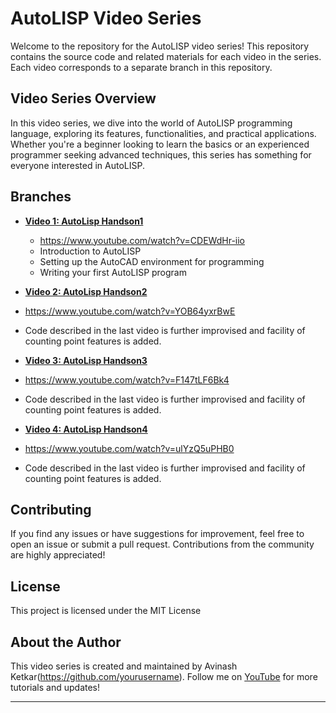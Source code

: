 # AutoLISP Video Series

Welcome to the repository for the AutoLISP video series! This repository contains the source code and related materials for each video in the series. Each video corresponds to a separate branch in this repository.

## Video Series Overview

In this video series, we dive into the world of AutoLISP programming language, exploring its features, functionalities, and practical applications. Whether you're a beginner looking to learn the basics or an experienced programmer seeking advanced techniques, this series has something for everyone interested in AutoLISP.

## Branches

- **[Video 1: AutoLisp Handson1](https://github.com/aviket/autolisp-youtube/tree/handson-1)**
  - https://www.youtube.com/watch?v=CDEWdHr-iio
  - Introduction to AutoLISP
  - Setting up the AutoCAD environment for programming
  - Writing your first AutoLISP program

 - **[Video 2: AutoLisp Handson2](https://github.com/aviket/autolisp-youtube/tree/handson-2)**
  - https://www.youtube.com/watch?v=YOB64yxrBwE
  - Code described in the last video is further improvised and facility of counting point features is added.

 - **[Video 3: AutoLisp Handson3](https://github.com/aviket/autolisp-youtube/tree/handson-3)**
  - https://www.youtube.com/watch?v=F147tLF6Bk4
  - Code described in the last video is further improvised and facility of counting point features is added.

 - **[Video 4: AutoLisp Handson4](https://github.com/aviket/autolisp-youtube/tree/handson-4)**
  - https://www.youtube.com/watch?v=ulYzQ5uPHB0
  - Code described in the last video is further improvised and facility of counting point features is added.
  
## Contributing

If you find any issues or have suggestions for improvement, feel free to open an issue or submit a pull request. Contributions from the community are highly appreciated!

## License

This project is licensed under the MIT License 

## About the Author

This video series is created and maintained by Avinash Ketkar(https://github.com/yourusername). Follow me on [YouTube](https://www.youtube.com/@aviket1) for more tutorials and updates!

---


